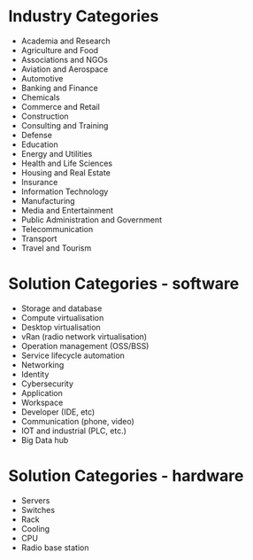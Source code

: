 # Industry Categories

- Academia and Research
- Agriculture and Food
- Associations and NGOs
- Aviation and Aerospace
- Automotive
- Banking and Finance
- Chemicals
- Commerce and Retail
- Construction
- Consulting and Training
- Defense
- Education
- Energy and Utilities
- Health and Life Sciences
- Housing and Real Estate
- Insurance
- Information Technology
- Manufacturing
- Media and Entertainment
- Public Administration and Government
- Telecommunication
- Transport
- Travel and Tourism

# Solution Categories - software

- Storage and database
- Compute virtualisation
- Desktop virtualisation
- vRan (radio network virtualisation)
- Operation management (OSS/BSS)
- Service lifecycle automation
- Networking
- Identity
- Cybersecurity
- Application
- Workspace
- Developer (IDE, etc)
- Communication (phone, video)
- IOT and industrial (PLC, etc.)
- Big Data hub

# Solution Categories - hardware

- Servers
- Switches
- Rack
- Cooling
- CPU
- Radio base station
